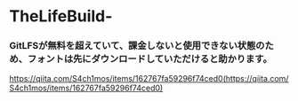 # TheLifeBuild-
### GitLFSが無料を超えていて、課金しないと使用できない状態のため、フォントは先にダウンロードしていただけると助かります。
https://qiita.com/S4ch1mos/items/162767fa59296f74ced0(https://qiita.com/S4ch1mos/items/162767fa59296f74ced0)
